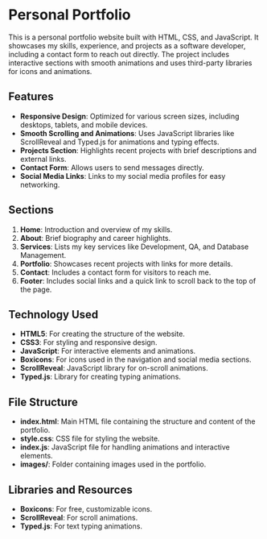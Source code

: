 # Personal Portfolio

This is a personal portfolio website built with HTML, CSS, and JavaScript. It showcases my skills, experience, and projects as a software developer, including a contact form to reach out directly. The project includes interactive sections with smooth animations and uses third-party libraries for icons and animations.

## Features

- **Responsive Design**: Optimized for various screen sizes, including desktops, tablets, and mobile devices.
- **Smooth Scrolling and Animations**: Uses JavaScript libraries like ScrollReveal and Typed.js for animations and typing effects.
- **Projects Section**: Highlights recent projects with brief descriptions and external links.
- **Contact Form**: Allows users to send messages directly.
- **Social Media Links**: Links to my social media profiles for easy networking.

## Sections

1. **Home**: Introduction and overview of my skills.
2. **About**: Brief biography and career highlights.
3. **Services**: Lists my key services like Development, QA, and Database Management.
4. **Portfolio**: Showcases recent projects with links for more details.
5. **Contact**: Includes a contact form for visitors to reach me.
6. **Footer**: Includes social links and a quick link to scroll back to the top of the page.

## Technology Used

- **HTML5**: For creating the structure of the website.
- **CSS3**: For styling and responsive design.
- **JavaScript**: For interactive elements and animations.
- **Boxicons**: For icons used in the navigation and social media sections.
- **ScrollReveal**: JavaScript library for on-scroll animations.
- **Typed.js**: Library for creating typing animations.

## File Structure
- **index.html**: Main HTML file containing the structure and content of the portfolio.
- **style.css**: CSS file for styling the website.
- **index.js**: JavaScript file for handling animations and interactive elements.
- **images/**: Folder containing images used in the portfolio.
## Libraries and Resources
- **Boxicons**: For free, customizable icons.
- **ScrollReveal**: For scroll animations.
- **Typed.js**: For text typing animations.

